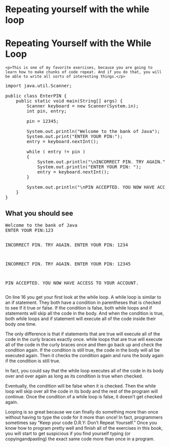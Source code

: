 # Repeating yourself with the while loop

<h1 class="page-title">Repeating Yourself with the While Loop</h1>
  
    <p>This is one of my favorite exercises, because you are going to learn how to make chunks of code repeat. And if you do that, you will be able to write all sorts of interesting things.</p>
<pre>import java.util.Scanner;

public class EnterPIN {
	public static void main(String[] args) {
		Scanner keyboard = new Scanner(System.in);
		int pin, entry;
		
		pin = 12345;
		
		System.out.println("Welcome to the bank of Java");
		System.out.print("ENTER YOUR PIN:");
		entry = keyboard.nextInt();
		
		while ( entry != pin )
		{
			System.out.println("\nINCORRECT PIN. TRY AGAIN.");
			System.out.println("ENTER YOUR PIN: ");
			entry = keyboard.nextInt();
		}
		
		System.out.println("\nPIN ACCEPTED. YOU NOW HAVE ACCESS TO YOUR ACCOUNT.");
	}
}
</pre>
<h2>What you should see</h2>
<pre>Welcome to the bank of Java
ENTER YOUR PIN:123

INCORRECT PIN. TRY AGAIN.
ENTER YOUR PIN: 
1234

INCORRECT PIN. TRY AGAIN.
ENTER YOUR PIN: 
12345

PIN ACCEPTED. YOU NOW HAVE ACCESS TO YOUR ACCOUNT.
</pre>
<p>On line 16 you get your first look at the while loop. A while loop is similar to an if statement. They
both have a condition in parentheses that is checked to see if it true or false. If the condition is false,
both while loops and if statements will skip all the code in the body. And when the condition is true,
both while loops and if statement will execute all of the code inside their body one time.</p>
<p>The only difference is that if statements that are true will execute all of the code in the curly braces
exactly once. while loops that are true will execute all of the code in the curly braces once and then go
back up and check the condition again. If the condition is still true, the code in the body will all be
executed again. Then it checks the condition again and runs the body again if the condition is still true.</p>
<p>In fact, you could say that the while loop executes all of the code in its body over and over again as
long as its condition is true when checked.</p>
<p>Eventually, the condition will be false when it is checked. Then the while loop will skip over all the
code in its body and the rest of the program will continue. Once the condition of a while loop is false,
it doesn’t get checked again.</p>
<p>Looping is so great because we can finally do something more than once without having to type the code
for it more than once! In fact, programmers sometimes say “Keep your code D.R.Y: Don’t Repeat
Yourself.” Once you know how to program pretty well and finish all of the exercises in this book, you
will start to get suspicious if you find yourself typing (or copyingandpasting) the exact same code
more than once in a program.</p>
  
</div>